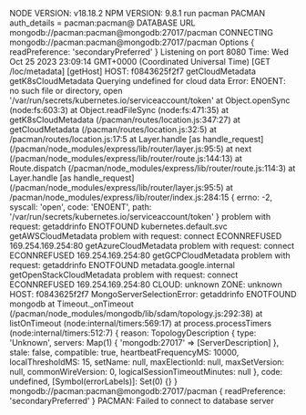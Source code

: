 NODE VERSION:
v18.18.2
NPM  VERSION:
9.8.1
run pacman
PACMAN auth_details =  pacman:pacman@
DATABASE URL  mongodb://pacman:pacman@mongodb:27017/pacman
CONNECTING  mongodb://pacman:pacman@mongodb:27017/pacman
Options  { readPreference: 'secondaryPreferred' }
Listening on port 8080
Time:  Wed Oct 25 2023 23:09:14 GMT+0000 (Coordinated Universal Time)
[GET /loc/metadata]
[getHost]
HOST: f0843625f2f7
getCloudMetadata
getK8sCloudMetadata
Querying undefined for cloud data
Error: ENOENT: no such file or directory, open '/var/run/secrets/kubernetes.io/serviceaccount/token'
    at Object.openSync (node:fs:603:3)
    at Object.readFileSync (node:fs:471:35)
    at getK8sCloudMetadata (/pacman/routes/location.js:347:27)
    at getCloudMetadata (/pacman/routes/location.js:32:5)
    at /pacman/routes/location.js:17:5
    at Layer.handle [as handle_request] (/pacman/node_modules/express/lib/router/layer.js:95:5)
    at next (/pacman/node_modules/express/lib/router/route.js:144:13)
    at Route.dispatch (/pacman/node_modules/express/lib/router/route.js:114:3)
    at Layer.handle [as handle_request] (/pacman/node_modules/express/lib/router/layer.js:95:5)
    at /pacman/node_modules/express/lib/router/index.js:284:15 {
  errno: -2,
  syscall: 'open',
  code: 'ENOENT',
  path: '/var/run/secrets/kubernetes.io/serviceaccount/token'
}
problem with request: getaddrinfo ENOTFOUND kubernetes.default.svc
getAWSCloudMetadata
problem with request: connect ECONNREFUSED 169.254.169.254:80
getAzureCloudMetadata
problem with request: connect ECONNREFUSED 169.254.169.254:80
getGCPCloudMetadata
problem with request: getaddrinfo ENOTFOUND metadata.google.internal
getOpenStackCloudMetadata
problem with request: connect ECONNREFUSED 169.254.169.254:80
CLOUD: unknown
ZONE: unknown
HOST: f0843625f2f7
MongoServerSelectionError: getaddrinfo ENOTFOUND mongodb
    at Timeout._onTimeout (/pacman/node_modules/mongodb/lib/sdam/topology.js:292:38)
    at listOnTimeout (node:internal/timers:569:17)
    at process.processTimers (node:internal/timers:512:7) {
  reason: TopologyDescription {
    type: 'Unknown',
    servers: Map(1) { 'mongodb:27017' => [ServerDescription] },
    stale: false,
    compatible: true,
    heartbeatFrequencyMS: 10000,
    localThresholdMS: 15,
    setName: null,
    maxElectionId: null,
    maxSetVersion: null,
    commonWireVersion: 0,
    logicalSessionTimeoutMinutes: null
  },
  code: undefined,
  [Symbol(errorLabels)]: Set(0) {}
}
mongodb://pacman:pacman@mongodb:27017/pacman
{ readPreference: 'secondaryPreferred' }
PACMAN: Failed to connect to database server
